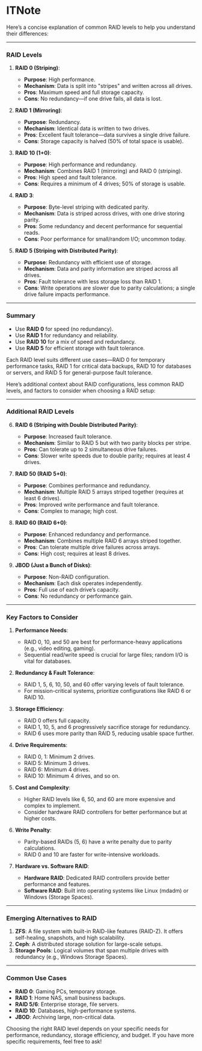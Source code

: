 # ITNote

Here’s a concise explanation of common RAID levels to help you understand their differences:

---

### **RAID Levels**

1. **RAID 0 (Striping)**:
   - **Purpose**: High performance.
   - **Mechanism**: Data is split into "stripes" and written across all drives.
   - **Pros**: Maximum speed and full storage capacity.
   - **Cons**: No redundancy—if one drive fails, all data is lost.

2. **RAID 1 (Mirroring)**:
   - **Purpose**: Redundancy.
   - **Mechanism**: Identical data is written to two drives.
   - **Pros**: Excellent fault tolerance—data survives a single drive failure.
   - **Cons**: Storage capacity is halved (50% of total space is usable).

3. **RAID 10 (1+0)**:
   - **Purpose**: High performance and redundancy.
   - **Mechanism**: Combines RAID 1 (mirroring) and RAID 0 (striping).
   - **Pros**: High speed and fault tolerance.
   - **Cons**: Requires a minimum of 4 drives; 50% of storage is usable.

4. **RAID 3**:
   - **Purpose**: Byte-level striping with dedicated parity.
   - **Mechanism**: Data is striped across drives, with one drive storing parity.
   - **Pros**: Some redundancy and decent performance for sequential reads.
   - **Cons**: Poor performance for small/random I/O; uncommon today.

5. **RAID 5 (Striping with Distributed Parity)**:
   - **Purpose**: Redundancy with efficient use of storage.
   - **Mechanism**: Data and parity information are striped across all drives.
   - **Pros**: Fault tolerance with less storage loss than RAID 1.
   - **Cons**: Write operations are slower due to parity calculations; a single drive failure impacts performance.

---

### **Summary**
- Use **RAID 0** for speed (no redundancy).
- Use **RAID 1** for redundancy and reliability.
- Use **RAID 10** for a mix of speed and redundancy.
- Use **RAID 5** for efficient storage with fault tolerance.

Each RAID level suits different use cases—RAID 0 for temporary performance tasks, RAID 1 for critical data backups, RAID 10 for databases or servers, and RAID 5 for general-purpose fault tolerance.

Here’s additional context about RAID configurations, less common RAID levels, and factors to consider when choosing a RAID setup:

---

### **Additional RAID Levels**

6. **RAID 6 (Striping with Double Distributed Parity)**:
   - **Purpose**: Increased fault tolerance.
   - **Mechanism**: Similar to RAID 5 but with two parity blocks per stripe.
   - **Pros**: Can tolerate up to 2 simultaneous drive failures.
   - **Cons**: Slower write speeds due to double parity; requires at least 4 drives.

7. **RAID 50 (RAID 5+0)**:
   - **Purpose**: Combines performance and redundancy.
   - **Mechanism**: Multiple RAID 5 arrays striped together (requires at least 6 drives).
   - **Pros**: Improved write performance and fault tolerance.
   - **Cons**: Complex to manage; high cost.

8. **RAID 60 (RAID 6+0)**:
   - **Purpose**: Enhanced redundancy and performance.
   - **Mechanism**: Combines multiple RAID 6 arrays striped together.
   - **Pros**: Can tolerate multiple drive failures across arrays.
   - **Cons**: High cost; requires at least 8 drives.

9. **JBOD (Just a Bunch of Disks)**:
   - **Purpose**: Non-RAID configuration.
   - **Mechanism**: Each disk operates independently.
   - **Pros**: Full use of each drive’s capacity.
   - **Cons**: No redundancy or performance gain.

---

### **Key Factors to Consider**
1. **Performance Needs**:
   - RAID 0, 10, and 50 are best for performance-heavy applications (e.g., video editing, gaming).
   - Sequential read/write speed is crucial for large files; random I/O is vital for databases.

2. **Redundancy & Fault Tolerance**:
   - RAID 1, 5, 6, 10, 50, and 60 offer varying levels of fault tolerance.
   - For mission-critical systems, prioritize configurations like RAID 6 or RAID 10.

3. **Storage Efficiency**:
   - RAID 0 offers full capacity.
   - RAID 1, 10, 5, and 6 progressively sacrifice storage for redundancy.
   - RAID 6 uses more parity than RAID 5, reducing usable space further.

4. **Drive Requirements**:
   - RAID 0, 1: Minimum 2 drives.
   - RAID 5: Minimum 3 drives.
   - RAID 6: Minimum 4 drives.
   - RAID 10: Minimum 4 drives, and so on.

5. **Cost and Complexity**:
   - Higher RAID levels like 6, 50, and 60 are more expensive and complex to implement.
   - Consider hardware RAID controllers for better performance but at higher costs.

6. **Write Penalty**:
   - Parity-based RAIDs (5, 6) have a write penalty due to parity calculations.
   - RAID 0 and 10 are faster for write-intensive workloads.

7. **Hardware vs. Software RAID**:
   - **Hardware RAID**: Dedicated RAID controllers provide better performance and features.
   - **Software RAID**: Built into operating systems like Linux (mdadm) or Windows (Storage Spaces).

---

### **Emerging Alternatives to RAID**
1. **ZFS**: A file system with built-in RAID-like features (RAID-Z). It offers self-healing, snapshots, and high scalability.
2. **Ceph**: A distributed storage solution for large-scale setups.
3. **Storage Pools**: Logical volumes that span multiple drives with redundancy (e.g., Windows Storage Spaces).

---

### **Common Use Cases**
- **RAID 0**: Gaming PCs, temporary storage.
- **RAID 1**: Home NAS, small business backups.
- **RAID 5/6**: Enterprise storage, file servers.
- **RAID 10**: Databases, high-performance systems.
- **JBOD**: Archiving large, non-critical data.

Choosing the right RAID level depends on your specific needs for performance, redundancy, storage efficiency, and budget. If you have more specific requirements, feel free to ask!
